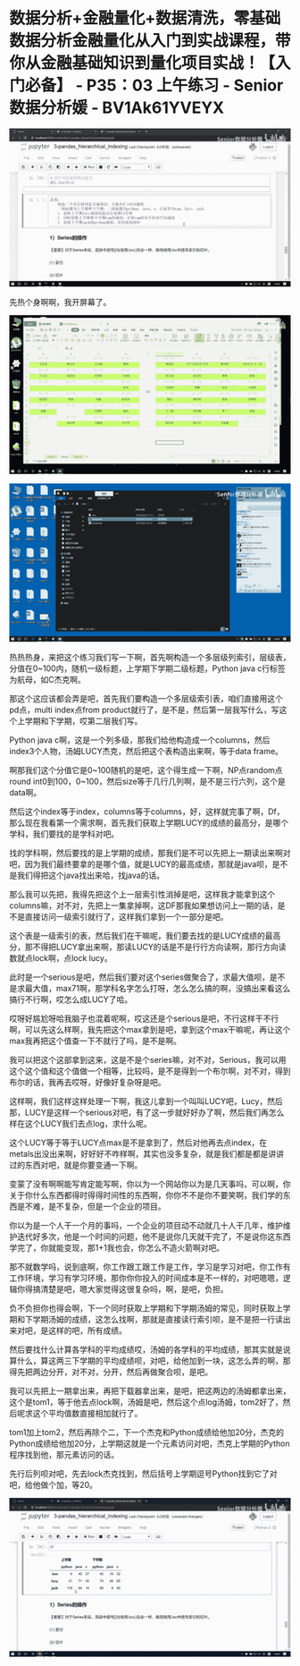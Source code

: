 # 数据分析+金融量化+数据清洗，零基础数据分析金融量化从入门到实战课程，带你从金融基础知识到量化项目实战！【入门必备】 - P35：03 上午练习 - Senior数据分析媛 - BV1Ak61YVEYX

![](img/31a0f9d6d185c5695cc6618a1178bd27_0.png)

先热个身啊啊，我开屏幕了。

![](img/31a0f9d6d185c5695cc6618a1178bd27_2.png)

![](img/31a0f9d6d185c5695cc6618a1178bd27_3.png)

热热热身，来把这个练习我们写一下啊，首先啊构造一个多层级列索引，层级表，分值在0~100内，随机一级标题，上学期下学期二级标题，Python java c行标签为航母，如C杰克啊。

那这个这应该都会弄是吧，首先我们要构造一个多层级索引表，咱们直接用这个pd点，multi index点from product就行了，是不是，然后第一层我写什么，写这个上学期和下学期，哎第二层我们写。

Python java c啊，这是一个列多级，那我们给他构造成一个columns，然后index3个人物，汤姆LUCY杰克，然后把这个表构造出来啊，等于data frame。

啊那我们这个分值它是0~100随机的是吧，这个得生成一下啊，NP点random点round int0到100，0~100，然后size等于几行几列啊，是不是三行六列，这个是data啊。

然后这个index等于index，columns等于columns，好，这样就完事了啊，Df，那么现在我看第一个需求啊，首先我们获取上学期LUCY的成绩的最高分，是哪个学科，我们要找的是学科对吧。

找的学科啊，然后要找的是上学期的成绩，那我们是不可以先把上一期读出来啊对吧，因为我们最终要拿的是哪个值，就是LUCY的最高成绩，那就是java呗，是不是我们得把这个java找出来哈，找java的话。

那么我可以先把，我得先把这个上一层索引性消掉是吧，这样我才能拿到这个columns嘛，对不对，先把上一集拿掉啊，这DF那我如果想访问上一期的话，是不是直接访问一级索引就行了，这样我们拿到一个一部分是吧。

这个表是一级索引的表，然后我们在干嘛呢，我们要去找的是LUCY成绩的最高分，那不得把LUCY拿出来啊，那读LUCY的话是不是行行方向读啊，那行方向读数就点lock啊，点lock lucy。

此时是一个serious是吧，然后我们要对这个series做聚合了，求最大值呗，是不是求最大值，max71啊，那学科名字怎么打呀，怎么怎么搞的啊，没搞出来看这么搞行不行啊，哎怎么成LUCY了哈。

哎呀好尴尬呀哈我脑子也混着呢啊，哎这还是个serious是吧，不行这样干不行啊，可以先这么样啊，我先把这个max拿到是吧，拿到这个max干嘛呢，再让这个max我再把这个值查一下不就行了吗，是不是啊。

我可以把这个这部拿到这来，这是不是个series嘛，对不对，Serious，我可以用这个这个值和这个值做一个相等，比较吗，是不是得到一个布尔啊，对不对，得到布尔的话，我再去哎呀，好像好复杂呀是吧。

这样啊，我们这样这样处理一下啊，我这儿拿到一个叫叫LUCY吧，Lucy，然后那，LUCY是这样一个serious对吧，有了这一步就好好办了啊，然后我们再怎么样在这个LUCY我们去点log，求什么呢。

这个LUCY等于等于LUCY点max是不是拿到了，然后对他再去点index，在metals出没出来啊，好好好不咋样啊，其实也没多复杂，就是我们都是都是讲讲过的东西对吧，就是你要变通一下啊。

变蒙了没有啊啊能写肯定能写啊，你以为一个网站你以为是几天事吗，可以啊，你关于你什么东西都得时得得时间性的东西啊，你你不不是你不要笑啊，我们学的东西是不难，是不复杂，但是一个企业的项目。

你以为是一个人干一个月的事吗，一个企业的项目动不动就几十人干几年，维护维护迭代好多次，他是一个时间的问题，他不是说你几天就干完了，不是说你这东西学完了，你就能变现，那1+1我也会，你怎么不造火箭啊对吧。

那不就数学吗，说到底啊，你工作跟工跟工作是工作，学习是学习对吧，你工作有工作环境，学习有学习环境，那你你你投入的时间成本是不一样的，对吧嗯嗯，逻辑你得搞清楚是吧，嗯大家觉得这很复杂吗，啊，是吧，负担。

负不负担你也得会啊，下一个同时获取上学期和下学期汤姆的常见，同时获取上学期和下学期汤姆的成绩，这怎么找啊，那就是直接读行索引呗，是不是把一行读出来对吧，是这样的吧，所有成绩。

然后要找什么计算各学科的平均成绩哎，汤姆的各学科的平均成绩，那其实就是说算什么，算这两三下学期的平均成绩呗，对吧，给他加到一块，这怎么弄的啊，那得先把两边分开，对不对，分开，然后再做聚合呗，是吧。

我可以先把上一期拿出来，再把下载器拿出来，是吧，把这两边的汤姆都拿出来，这个是tom1，等于他去点lock啊，汤姆是吧，然后这个点log汤姆，tom2好了，然后呢求这个平均值数直接相加就行了。

tom1加上tom2，然后再除个二，下一个杰克和Python成绩给他加20分，杰克的Python成绩给他加20分，上学期这就是一个元素访问对吧，杰克上学期的Python程序找到他，那元素访问的话。

先行后列呗对吧，先去lock杰克找到，然后括号上学期逗号Python找到它了对吧，给他做个加，等20。



![](img/31a0f9d6d185c5695cc6618a1178bd27_5.png)